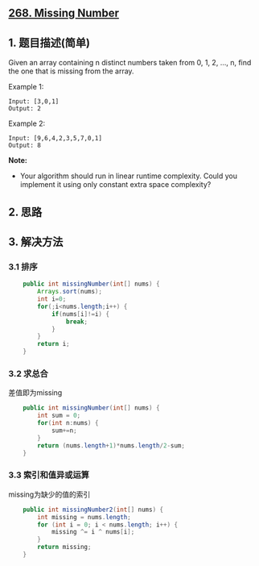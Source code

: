 ## [268. Missing Number](https://leetcode-cn.com/problems/missing-number/)

## 1. 题目描述(简单)

Given an array containing n distinct numbers taken from 0, 1, 2, ..., n, find the one that is missing from the array.

Example 1:
```
Input: [3,0,1]
Output: 2
```
Example 2:
```
Input: [9,6,4,2,3,5,7,0,1]
Output: 8
```
**Note:**
- Your algorithm should run in linear runtime complexity. Could you implement it using only constant extra space complexity?


## 2. 思路



## 3. 解决方法

### 3.1 排序


```java
    public int missingNumber(int[] nums) {
        Arrays.sort(nums);
        int i=0;
        for(;i<nums.length;i++) {
        	if(nums[i]!=i) {
        		break;
        	}
        }
        return i;
    }
```



### 3.2 求总合

差值即为missing

```java
    public int missingNumber(int[] nums) {
        int sum = 0;
        for(int n:nums) {
        	sum+=n;
        }
        return (nums.length+1)*nums.length/2-sum;
    }
```


### 3.3 索引和值异或运算

missing为缺少的值的索引

```java
    public int missingNumber2(int[] nums) {
        int missing = nums.length;
        for (int i = 0; i < nums.length; i++) {
            missing ^= i ^ nums[i];
        }
        return missing;
    }
```



